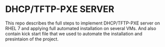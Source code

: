 # DHCP/TFTP-PXE SERVER
This repo describes the full steps to implement DHCP/TFTP-PXE server on RHEL 7 and applying full automated installation on several VMs. And also contain kick start file that we used to automate the installation and presintaion of the project.
